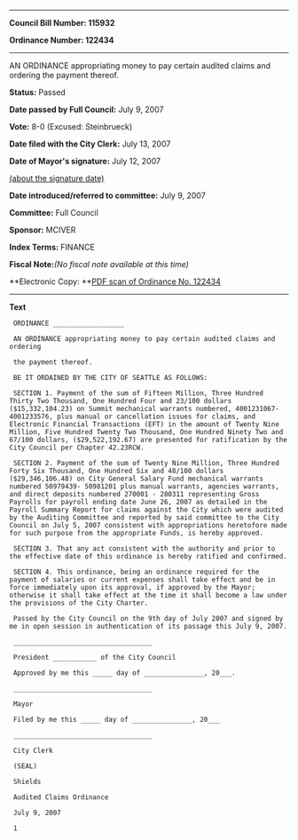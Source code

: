 

********

**Council Bill Number: 115932**
   
**Ordinance Number: 122434**
********

 AN ORDINANCE appropriating money to pay certain audited claims and ordering the payment thereof.

**Status:** Passed
   
**Date passed by Full Council:** July 9, 2007
   
**Vote:** 8-0 (Excused: Steinbrueck)
   
**Date filed with the City Clerk:** July 13, 2007
   
**Date of Mayor's signature:** July 12, 2007
   
[(about the signature date)](/~public/approvaldate.htm)
   
   
   
**Date introduced/referred to committee:** July 9, 2007
   
**Committee:** Full Council
   
**Sponsor:** MCIVER
   
   
**Index Terms:** FINANCE

**Fiscal Note:**_(No fiscal note available at this time)_

**Electronic Copy: **[PDF scan of Ordinance No. 122434](/~archives/Ordinances/Ord_122434.pdf)

********

**Text**
   
```
 ORDINANCE __________________

 AN ORDINANCE appropriating money to pay certain audited claims and ordering

 the payment thereof.

 BE IT ORDAINED BY THE CITY OF SEATTLE AS FOLLOWS:

 SECTION 1. Payment of the sum of Fifteen Million, Three Hundred Thirty Two Thousand, One Hundred Four and 23/100 dollars ($15,332,104.23) on Summit mechanical warrants numbered, 4001231067- 4001233576, plus manual or cancellation issues for claims, and Electronic Financial Transactions (EFT) in the amount of Twenty Nine Million, Five Hundred Twenty Two Thousand, One Hundred Ninety Two and 67/100 dollars, ($29,522,192.67) are presented for ratification by the City Council per Chapter 42.23RCW.

 SECTION 2. Payment of the sum of Twenty Nine Million, Three Hundred Forty Six Thousand, One Hundred Six and 48/100 dollars ($29,346,106.48) on City General Salary Fund mechanical warrants numbered 50979439- 50981201 plus manual warrants, agencies warrants, and direct deposits numbered 270001 - 280311 representing Gross Payrolls for payroll ending date June 26, 2007 as detailed in the Payroll Summary Report for claims against the City which were audited by the Auditing Committee and reported by said committee to the City Council on July 5, 2007 consistent with appropriations heretofore made for such purpose from the appropriate Funds, is hereby approved.

 SECTION 3. That any act consistent with the authority and prior to the effective date of this ordinance is hereby ratified and confirmed.

 SECTION 4. This ordinance, being an ordinance required for the payment of salaries or current expenses shall take effect and be in force immediately upon its approval, if approved by the Mayor; otherwise it shall take effect at the time it shall become a law under the provisions of the City Charter.

 Passed by the City Council on the 9th day of July 2007 and signed by me in open session in authentication of its passage this July 9, 2007.

 ___________________________________

 President ___________ of the City Council

 Approved by me this _____ day of _______________, 20___.

 ___________________________________

 Mayor

 Filed by me this _____ day of _______________, 20___

 ___________________________________

 City Clerk

 (SEAL)

 Shields

 Audited Claims Ordinance

 July 9, 2007

 1

```
